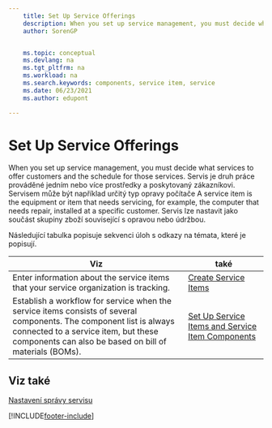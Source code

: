 ```yaml
---
    title: Set Up Service Offerings
    description: When you set up service management, you must decide what services to offer customers and the schedule for those services.
    author: SorenGP


    ms.topic: conceptual
    ms.devlang: na
    ms.tgt_pltfrm: na
    ms.workload: na
    ms.search.keywords: components, service item, service
    ms.date: 06/23/2021
    ms.author: edupont

---
```


# Set Up Service Offerings
When you set up service management, you must decide what services to offer customers and the schedule for those services. Servis je druh práce prováděné jedním nebo více prostředky a poskytovaný zákazníkovi. Servisem může být například určitý typ opravy počítače A service item is the equipment or item that needs servicing, for example, the computer that needs repair, installed at a specific customer. Servis lze nastavit jako součást skupiny zboží související s opravou nebo údržbou.

Následující tabulka popisuje sekvenci úloh s odkazy na témata, které je popisují.

| **Viz** | **také** |
|------------|-------------|  
| Enter information about the service items that your service organization is tracking. | [Create Service Items](service-how-to-create-service-items.md) |
| Establish a workflow for service when the service items consists of several components. The component list is always connected to a service item, but these components can also be based on bill of materials (BOMs). | [Set Up Service Items and Service Item Components](service-how-setup-service-items.md) |

## Viz také
[Nastavení správy servisu](service-setup-service.md)

[!INCLUDE[footer-include](includes/footer-banner.md)]